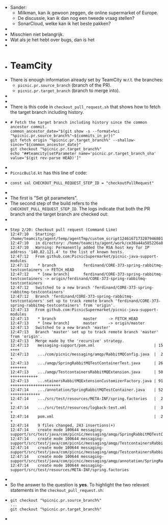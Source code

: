 - Sander:
	- Milkman, kan ik gewoon zeggen, de online supermarket of Europe.
	- De discussie, kan ik dan nog een tweede vraag stellen?
	- SonarCloud, welke kan ik het beste pakken?
-
- Misschien niet belangrijk.
- Wat als je het hebt over bugs, dan is het
-
- # TeamCity
- There is enough information already set by TeamCity w.r.t. the branches:
	- `picnic.pr.source_branch` (branch of the PR).
	- `picnic.pr.target_branch` (branch to merge into).
-
-
- There is this code in `checkout_pull_request.sh` that shows how to fetch the target branch including history.
- ```
  # Fetch the target branch including history since the common ancestor commit.
  common_ancestor_date="$(git show -s --format=%ci "%picnic.pr.source_branch%"~${commits_in_pr})"
  git fetch origin "%picnic.pr.target_branch%" --shallow-since="${common_ancestor_date}"
  git checkout "%picnic.pr.target_branch%"
  echo "##teamcity[setParameter name='picnic.pr.target_branch_sha' value='$(git rev-parse HEAD)']"
  ```
-
- `PicnicBuild.kt` has this line of code:
- ```
  const val CHECKOUT_PULL_REQUEST_STEP_ID = "checkoutPullRequest"
  ```
-
- The first is "Set git parameters".
- The second step of the build refers to the `CHECKOUT_PULL_REQUEST_STEP_ID`. The logs indicate that both the PR branch and the target branch are checked out:
-
- ```
  Step 2/20: Checkout pull request (Command Line)
  12:47:10   Starting: /home/teamcity/agent/temp/agentTmp/custom_script12461671732079468011
  12:47:10   in directory: /home/teamcity/agent/work/ce38a44a585226a8
  12:47:10   Warning: Permanently added the RSA host key for IP address '140.82.121.4' to the list of known hosts.
  12:47:12   From github.com:PicnicSupermarket/picnic-java-support-modules
  12:47:12    * branch            ferdinand/CORE-373-spring-rabbitmq-testcontainers -> FETCH_HEAD
  12:47:12    * [new branch]      ferdinand/CORE-373-spring-rabbitmq-testcontainers -> origin/ferdinand/CORE-373-spring-rabbitmq-testcontainers
  12:47:12   Switched to a new branch 'ferdinand/CORE-373-spring-rabbitmq-testcontainers'
  12:47:12   Branch 'ferdinand/CORE-373-spring-rabbitmq-testcontainers' set up to track remote branch 'ferdinand/CORE-373-spring-rabbitmq-testcontainers' from 'origin'.
  12:47:13   From github.com:PicnicSupermarket/picnic-java-support-modules
  12:47:13    * branch            master     -> FETCH_HEAD
  12:47:13    * [new branch]      master     -> origin/master
  12:47:13   Switched to a new branch 'master'
  12:47:13   Branch 'master' set up to track remote branch 'master' from 'origin'.
  12:47:13   Merge made by the 'recursive' strategy.
  12:47:13    messaging-support/pom.xml                          | 15 ++++
  12:47:13    .../com/picnic/messaging/amqp/RabbitMQConfig.java  |  2 +
  12:47:13    .../amqp/SpringRabbitMQTestContainerTest.java      | 26 +++++++
  12:47:13    .../amqp/TestcontainersRabbitMQExtension.java      | 50 ++++++++++++
  12:47:13    ...ntainersRabbitMQExtensionCustomizerFactory.java | 91 ++++++++++++++++++++++
  12:47:14    .../annotation/SpringRabbitMQTestContainer.java    | 52 +++++++++++++
  12:47:14    .../src/test/resources/META-INF/spring.factories   |  2 +
  12:47:14    .../src/test/resources/logback-test.xml            |  3 +
  12:47:14    pom.xml                                            |  2 +
  12:47:14    9 files changed, 243 insertions(+)
  12:47:14    create mode 100644 messaging-support/src/test/java/com/picnic/messaging/amqp/SpringRabbitMQTestContainerTest.java
  12:47:14    create mode 100644 messaging-support/src/test/java/com/picnic/messaging/amqp/TestcontainersRabbitMQExtension.java
  12:47:14    create mode 100644 messaging-support/src/test/java/com/picnic/messaging/amqp/TestcontainersRabbitMQExtensionCustomizerFactory.java
  12:47:14    create mode 100644 messaging-support/src/test/java/com/picnic/messaging/amqp/annotation/SpringRabbitMQTestContainer.java
  12:47:14    create mode 100644 messaging-support/src/test/resources/META-INF/spring.factories
  ```
-
- So the answer to the question is **yes**. To highlight the two relevant statements in the `checkout_pull_request.sh`:
- ```
  git checkout "%picnic.pr.source_branch%"
  ...
  git checkout "%picnic.pr.target_branch%"
  ```
-